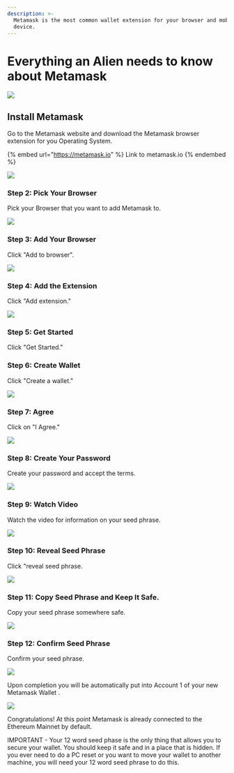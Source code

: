 ```yaml
---
description: >-
  Metamask is the most common wallet extension for your browser and mobile
  device.
---
```


# Everything an Alien needs to know about Metamask

![](../../.gitbook/assets/400px-Metamask.png)

## Install Metamask

Go to the Metamask website and download the Metamask browser extension for you Operating System.

{% embed url="https://metamask.io" %}
Link to metamask.io
{% endembed %}

![](../../.gitbook/assets/metamask-download-screen.png)

### Step 2: Pick Your Browser

Pick your Browser that you want to add Metamask to.

![](../../.gitbook/assets/pick-your-browser.png)

### Step 3: Add Your Browser

Click "Add to browser".

![](../../.gitbook/assets/add-to-browser.png)

### Step 4: Add the Extension

Click "Add extension." 

![](../../.gitbook/assets/add-extension.png)

### Step 5: Get Started 

Click "Get Started." 

[](../../.gitbook/assets/get-started.png)

### Step 6: Create Wallet

Click "Create a wallet." 

![](../../.gitbook/assets/create-a-wallet.png)

### Step 7: Agree

Click on "I Agree." 

![](../../.gitbook/assets/click-i-agree.png)

### Step 8: Create Your Password

Create your password and accept the terms. 

![](../../.gitbook/assets/reate-password.png)

### Step 9: Watch Video

Watch the video for information on your seed phrase. 

![](../../.gitbook/assets/watch-video.png)

### Step 10: Reveal Seed Phrase

Click "reveal seed phrase. 

![](../../.gitbook/assets/click-to-reveal-seed.png)

### Step 11: Copy Seed Phrase and Keep It Safe.
Copy your seed phrase somewhere safe. 

![](../../.gitbook/assets/copy-seed-phrase.png)

### Step 12: Confirm Seed Phrase

Confirm your seed phrase. 

![](../../.gitbook/assets/confirm-seed.png)

Upon completion you will be automatically put into Account 1 of your new Metamask Wallet . 

![](../../.gitbook/assets/ETH-mainnet.png)

Congratulations! At this point Metamask is already connected to the Ethereum Mainnet by default.

IMPORTANT - Your 12 word seed phase is the only thing that allows you to secure your wallet. You should keep it safe and in a place that is hidden. If you ever need to do a PC reset or you want to move your wallet to another machine, you will need your 12 word seed phrase to do this.
